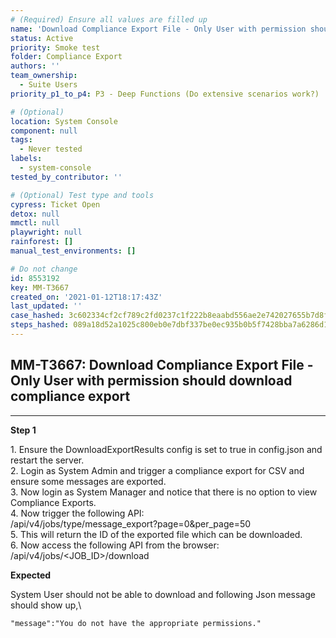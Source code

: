 ```yaml
---
# (Required) Ensure all values are filled up
name: 'Download Compliance Export File - Only User with permission should download compliance export'
status: Active
priority: Smoke test
folder: Compliance Export
authors: ''
team_ownership:
  - Suite Users
priority_p1_to_p4: P3 - Deep Functions (Do extensive scenarios work?)

# (Optional)
location: System Console
component: null
tags:
  - Never tested
labels:
  - system-console
tested_by_contributor: ''

# (Optional) Test type and tools
cypress: Ticket Open
detox: null
mmctl: null
playwright: null
rainforest: []
manual_test_environments: []

# Do not change
id: 8553192
key: MM-T3667
created_on: '2021-01-12T18:17:43Z'
last_updated: ''
case_hashed: 3c602334cf2cf789c2fd0237c1f222b8eaabd556ae2e742027655b7d8f903a40bb6ef59a6c5e6d4eb277ca0834aab3f3
steps_hashed: 089a18d52a1025c800eb0e7dbf337be0ec935b0b5f7428bba7a6286d178ff7dec49933ab9d7c7a8c42d618c62c8f60da
---
```


<!-- (Auto-generated) Based on frontmatter's "key" and "name" -->

## MM-T3667: Download Compliance Export File - Only User with permission should download compliance export

---

**Step 1**

1\. Ensure the DownloadExportResults config is set to true in config.json and restart the server.\
2\. Login as System Admin and trigger a compliance export for CSV and ensure some messages are exported.\
3\. Now login as System Manager and notice that there is no option to view Compliance Exports.\
4\. Now trigger the following API:\
/api/v4/jobs/type/message\_export?page=0\&per\_page=50\
5\. This will return the ID of the exported file which can be downloaded.\
6\. Now access the following API from the browser:\
/api/v4/jobs/\<JOB\_ID>/download

**Expected**

System User should not be able to download and following Json message should show up,\\

```
"message":"You do not have the appropriate permissions."
```
